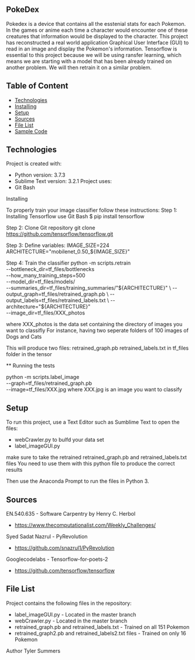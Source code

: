 ## PokeDex 

Pokedex is a device that contains all the esstenial stats for each Pokemon. In the games or anime each time a character would encounter one 
of these creatures that information would be displayed to the character. This project has reconstructed a real world application Graphical
User Interface (GUI) to read in an image and display the Pokemon's information. Tensorflow is essential to this project because we will be
using ransfer learning, which means we are starting with a model that has been already trained on another problem. We will then retrain it
on a similar problem. 

## Table of Content
* [Technologies](#technologies)
* [Installing](#installing)
* [Setup](#setup)
* [Sources](#sources)
* [File List](#file-list)
* [Sample Code](#sample-code)

## Technologies
Project is created with:
* Python version: 3.7.3
* Sublime Text version: 3.2.1
Project uses:
* Git Bash

Installing

To properly train your image classifier follow these instructions:
Step 1:  Installing Tensorflow use Git Bash
$ pip install tensorflow

Step 2: Clone Git repository
git clone https://github.com/tensorflow/tensorflow.git

Step 3: Define variables:
IMAGE_SIZE=224
ARCHITECTURE="mobilenet_0.50_${IMAGE_SIZE}"

Step 4: Train the classifier
python -m scripts.retrain \
  --bottleneck_dir=tf_files/bottlenecks \
  --how_many_training_steps=500 \
  --model_dir=tf_files/models/ \
  --summaries_dir=tf_files/training_summaries/"${ARCHITECTURE}" \
  --output_graph=tf_files/retrained_graph.pb \
  --output_labels=tf_files/retrained_labels.txt \
  --architecture="${ARCHITECTURE}" \
  --image_dir=tf_files/XXX_photos

where XXX_photos is the data set containing the directory of images you want to classifly 
For instance, having two seperate folders of 100 images of Dogs and Cats

This will produce two files: 
  retrained_graph.pb 
  retrained_labels.txt 
in tf_files folder in the tensor

** Running the tests

python -m scripts.label_image \
    --graph=tf_files/retrained_graph.pb  \
    --image=tf_files/XXX.jpg
where XXX.jpg is an image you want to classify 

## Setup
To run this project, use a Text Editor such as Sumblime Text to open the files:
* webCrawler.py to bulfd your data set
* label_imageGUI.py 

make sure to take the retrained retrained_graph.pb and retrained_labels.txt files
You need to use them with this python file to produce the correct results

Then use the Anaconda Prompt to run the files in Python 3.

## Sources
EN.540.635 - Software Carpentry by Henry C. Herbol
* https://www.thecomputationalist.com/Weekly_Challenges/

Syed Sadat Nazrul - PyRevolution
* https://github.com/snazrul1/PyRevolution

Googlecodelabs - Tensorflow-for-poets-2
* https://github.com/tensorflow/tensorflow

## File List
Project contains the following files in the repository:
* label_imageGUI.py - Located in the master branch
* webCrawler.py - Located in the master branch
* retrained_graph.pb and retrained_labels.txt - Trained on all 151 Pokemon
* retrained_graph2.pb and retrained_labels2.txt files - Trained on only 16 Pokemon



Author 
Tyler Summers
